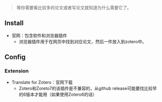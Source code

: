 >等你需要看比较多的论文或者写论文就知道为什么需要它了。

## Install

+ 官网：包含软件和浏览器插件
	+ 浏览器插件用于在网页中找到对应论文，然后一件放入到zotero中。

## Config

### Extension

+ Translate for Zotero：官网下载
	+ Zotero和Zoreto7的该插件是不兼容的，从github release可能要找比较早的6版本才能用（如果使用Zotero6的话）
